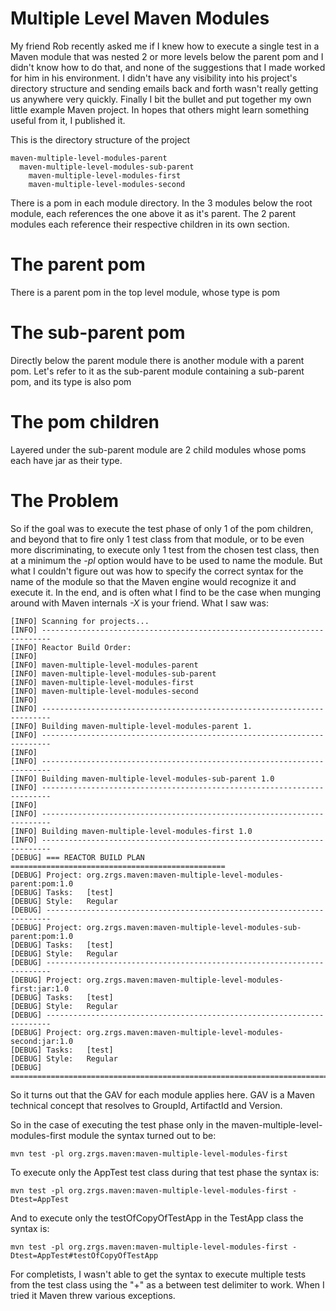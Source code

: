 Multiple Level Maven Modules
============================

My friend Rob recently asked me if I knew how to execute a single test in a Maven module that was nested 2 or more levels below the parent pom and I
didn't know how to do that, and none of the suggestions that I made worked for him in his environment. I didn't have any visibility into his project's
directory structure and sending emails back and forth wasn't really getting us anywhere very quickly. Finally I bit the bullet and put together my own little
example Maven project. In hopes that others might learn something useful from it, I published it.

This is the directory structure of the project

    maven-multiple-level-modules-parent
      maven-multiple-level-modules-sub-parent
        maven-multiple-level-modules-first
        maven-multiple-level-modules-second

There is a pom in each module directory. In the 3 modules below the root module, each references the one above it as it's parent. The 2 parent modules each
reference their respective children in its own <modules> section.

The parent pom
==============

There is a parent pom in the top level module, whose type is pom

The sub-parent pom
==================

Directly below the parent module there is another module with a parent pom. Let's refer to it as the sub-parent module containing a sub-parent pom, and its
type is also pom

The pom children
================

Layered under the sub-parent module are 2 child modules whose poms each have jar as their type.

The Problem
===========

So if the goal was to execute the test phase of only 1 of the pom children, and beyond that to fire only 1 test class from that module, or to be even more
discriminating, to execute only 1 test from the chosen test class, then at a minimum the *-pl* option would have to be used to name the module. But what I
couldn't figure out was how to specify the correct syntax for the name of the module so that the Maven engine would recognize it and execute it. In the end,
and is often what I find to be the case when munging around with Maven internals *-X* is your friend. What I saw was:

    [INFO] Scanning for projects...
    [INFO] ------------------------------------------------------------------------
    [INFO] Reactor Build Order:
    [INFO]
    [INFO] maven-multiple-level-modules-parent
    [INFO] maven-multiple-level-modules-sub-parent
    [INFO] maven-multiple-level-modules-first
    [INFO] maven-multiple-level-modules-second
    [INFO]
    [INFO] ------------------------------------------------------------------------
    [INFO] Building maven-multiple-level-modules-parent 1.
    [INFO] ------------------------------------------------------------------------
    [INFO]
    [INFO] ------------------------------------------------------------------------
    [INFO] Building maven-multiple-level-modules-sub-parent 1.0
    [INFO] ------------------------------------------------------------------------
    [INFO]
    [INFO] ------------------------------------------------------------------------
    [INFO] Building maven-multiple-level-modules-first 1.0
    [INFO] ------------------------------------------------------------------------
    [DEBUG] === REACTOR BUILD PLAN ================================================
    [DEBUG] Project: org.zrgs.maven:maven-multiple-level-modules-parent:pom:1.0
    [DEBUG] Tasks:   [test]
    [DEBUG] Style:   Regular
    [DEBUG] -----------------------------------------------------------------------
    [DEBUG] Project: org.zrgs.maven:maven-multiple-level-modules-sub-parent:pom:1.0
    [DEBUG] Tasks:   [test]
    [DEBUG] Style:   Regular
    [DEBUG] -----------------------------------------------------------------------
    [DEBUG] Project: org.zrgs.maven:maven-multiple-level-modules-first:jar:1.0
    [DEBUG] Tasks:   [test]
    [DEBUG] Style:   Regular
    [DEBUG] -----------------------------------------------------------------------
    [DEBUG] Project: org.zrgs.maven:maven-multiple-level-modules-second:jar:1.0
    [DEBUG] Tasks:   [test]
    [DEBUG] Style:   Regular
    [DEBUG] =======================================================================


So it turns out that the GAV for each module applies here. GAV is a Maven technical concept that resolves to GroupId, ArtifactId and Version.

So in the case of executing the test phase only in the maven-multiple-level-modules-first module the syntax turned out to be:

    mvn test -pl org.zrgs.maven:maven-multiple-level-modules-first

To execute only the AppTest test class during that test phase the syntax is:

    mvn test -pl org.zrgs.maven:maven-multiple-level-modules-first -Dtest=AppTest

And to execute only the testOfCopyOfTestApp in the TestApp class the syntax is:

    mvn test -pl org.zrgs.maven:maven-multiple-level-modules-first -Dtest=AppTest#testOfCopyOfTestApp

For completists, I wasn't able to get the syntax to execute multiple tests from the test class using the "+" as a between test delimiter to work. When I
tried it Maven threw various exceptions.
